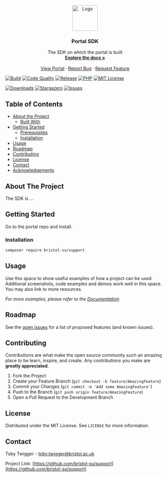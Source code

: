 <!-- PROJECT LOGO -->
<br />
<p align="center">
  <a href="https://github.com/bristol-su/repo">
    <img src="https://s3.eu-west-2.amazonaws.com/bristol-su-static-bucket/committee-portal/su-logo.jpg" alt="Logo" width="80" height="80">
  </a>

  <h3 align="center">Portal SDK</h3>

  <p align="center">
    The SDK on which the portal is built
    <br />
    <a href="https://docs.bristolsustaging.co.uk"><strong>Explore the docs »</strong></a>
    <br />
    <br />
    <a href="https://github.com/bristol-su/portal">View Portal</a>
    ·
    <a href="https://github.com/bristol-su/support/issues/new?template=bug_report.md">Report Bug</a>
    ·
    <a href="https://github.com/bristol-su/support/issues/new?template=feature_request.md">Request Feature</a>
  </p>
</p>

<!-- PROJECT SHIELDS -->
<!--
*** I'm using markdown "reference style" links for readability.
*** Reference links are enclosed in brackets [ ] instead of parentheses ( ).
*** See the bottom of this document for the declaration of the reference variables
*** for contributors-url, forks-url, etc. This is an optional, concise syntax you may use.
*** https://www.markdownguide.org/basic-syntax/#reference-style-links
-->

[![Build][build-status-shield]][build-status-url]
[![Code Quality][code-quality-shield]][code-quality-url]
[![Release][release-shield]][release-url]
[![PHP][php-version-shield]][php-version-url]
[![MIT License][license-shield]][license-url]

[![Downloads][downloads-shield]][downloads-url]
[![Stargazers][stars-shield]][stars-url]
[![Issues][issues-shield]][issues-url]

<!-- TABLE OF CONTENTS -->
## Table of Contents

* [About the Project](#about-the-project)
  * [Built With](#built-with)
* [Getting Started](#getting-started)
  * [Prerequisites](#prerequisites)
  * [Installation](#installation)
* [Usage](#usage)
* [Roadmap](#roadmap)
* [Contributing](#contributing)
* [License](#license)
* [Contact](#contact)
* [Acknowledgements](#acknowledgements)



<!-- ABOUT THE PROJECT -->
## About The Project

The SDK is ...

<!-- GETTING STARTED -->
## Getting Started

Go to the portal repo and install.


### Installation

```sh
composer require bristol-su/support
```



<!-- USAGE EXAMPLES -->
## Usage

Use this space to show useful examples of how a project can be used. Additional screenshots, code examples and demos work well in this space. You may also link to more resources.

_For more examples, please refer to the [Documentation](https://example.com)_



<!-- ROADMAP -->
## Roadmap

See the [open issues](https://github.com/github_username/repo/issues) for a list of proposed features (and known issues).


<!-- CONTRIBUTING -->
## Contributing

Contributions are what make the open source community such an amazing place to be learn, inspire, and create. Any contributions you make are **greatly appreciated**.

1. Fork the Project
2. Create your Feature Branch (`git checkout -b feature/AmazingFeature`)
3. Commit your Changes (`git commit -m 'Add some AmazingFeature'`)
4. Push to the Branch (`git push origin feature/AmazingFeature`)
5. Open a Pull Request to the Development Branch



<!-- LICENSE -->
## License

Distributed under the MIT License. See `LICENSE` for more information.



<!-- CONTACT -->
## Contact

Toby Twigger - [toby.twigger@bristol.ac.uk](mailto:toby.twigger@bristol.ac.uk)

Project Link: [https://github.com/bristol-su/support](https://github.com/bristol-su/support)






<!-- MARKDOWN LINKS & IMAGES -->
<!-- https://www.markdownguide.org/basic-syntax/#reference-style-links -->
[release-shield]: https://img.shields.io/packagist/v/bristol-su/support?include_prereleases&style=for-the-badge
[release-url]: https://github.com/bristol-su/support
[php-version-shield]: https://img.shields.io/packagist/php-v/bristol-su/support?style=for-the-badge
[php-version-url]: https://github.com/bristol-su/support
[build-status-shield]: https://img.shields.io/scrutinizer/build/g/bristol-su/support/master?style=for-the-badge
[build-status-url]: https://scrutinizer-ci.com/g/bristol-su/support/build-status/master
[downloads-shield]: https://img.shields.io/packagist/dt/bristol-su/support?style=for-the-badge
[downloads-url]: https://packagist.org/packages/bristol-su/support
[code-quality-shield]: https://img.shields.io/scrutinizer/quality/g/bristol-su/support/master?style=for-the-badge
[code-quality-url]: https://scrutinizer-ci.com/g/bristol-su/support/?branch=master
[stars-shield]: https://img.shields.io/github/stars/bristol-su/support?style=for-the-badge
[stars-url]: https://github.com/bristol-su/support/stargazers
[issues-shield]: https://img.shields.io/github/issues/bristol-su/support?style=for-the-badge
[issues-url]: https://github.com/bristol-su/support/issues
[license-shield]: https://img.shields.io/github/license/bristol-su/support?style=for-the-badge
[license-url]: https://github.com/bristol-su/support/blob/master/LICENCE.md
